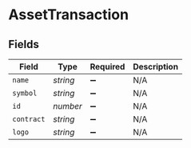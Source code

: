 # AssetTransaction


## Fields

| Field              | Type               | Required           | Description        |
| ------------------ | ------------------ | ------------------ | ------------------ |
| `name`             | *string*           | :heavy_minus_sign: | N/A                |
| `symbol`           | *string*           | :heavy_minus_sign: | N/A                |
| `id`               | *number*           | :heavy_minus_sign: | N/A                |
| `contract`         | *string*           | :heavy_minus_sign: | N/A                |
| `logo`             | *string*           | :heavy_minus_sign: | N/A                |